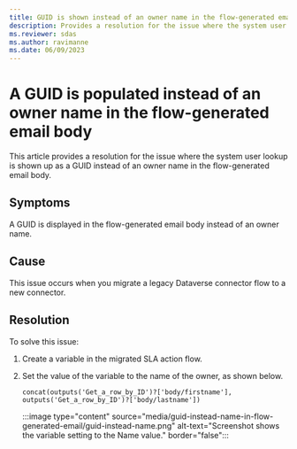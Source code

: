 ```yaml
---
title: GUID is shown instead of an owner name in the flow-generated email body
description: Provides a resolution for the issue where the system user lookup is shown as a GUID instead of an owner name in the flow-generated email body.
ms.reviewer: sdas
ms.author: ravimanne
ms.date: 06/09/2023
---
```

# A GUID is populated instead of an owner name in the flow-generated email body

This article provides a resolution for the issue where the system user lookup is shown up as a GUID instead of an owner name in the flow-generated email body.

## Symptoms

A GUID is displayed in the flow-generated email body instead of an owner name.

## Cause

This issue occurs when you migrate a legacy Dataverse connector flow to a new connector.

## Resolution

To solve this issue:

1. Create a variable in the migrated SLA action flow.
2. Set the value of the variable to the name of the owner, as shown below.
 
    ```console
    concat(outputs('Get_a_row_by_ID')?['body/firstname'], outputs('Get_a_row_by_ID')?['body/lastname'])
    ```

    :::image type="content" source="media/guid-instead-name-in-flow-generated-email/guid-instead-name.png" alt-text="Screenshot shows the variable setting to the Name value." border="false":::